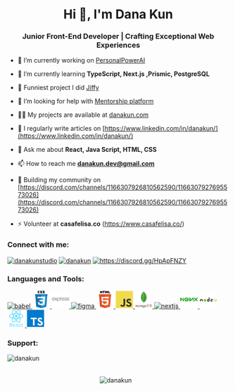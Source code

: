 <h1 align="center">Hi 👋, I'm Dana Kun</h1>
<h3 align="center">Junior Front-End Developer | Crafting Exceptional Web Experiences</h3>

- 🔭 I’m currently working on [PersonalPowerAI](https://github.com/bcatone/PersonalPowerAI)

- 🌱 I’m currently learning **TypeScript, Next.js ,Prismic, PostgreSQL**

- 👯 Funniest project I did [Jiffy](https://github.com/danakun/jiffy-api)

- 🤝 I’m looking for help with [Mentorship platform](https://github.com/bcatone/PersonalPowerAI)

- 👨‍💻 My projects are available at [danakun.com](https://danakun.github.io/portfolio/)

- 📝 I regularly write articles on [https://www.linkedin.com/in/danakun/](https://www.linkedin.com/in/danakun/)

- 💬 Ask me about **React, Java Script, HTML, CSS**

- 📫 How to reach me **danakun.dev@gmail.com**

- 📄 Building my community on [https://discord.com/channels/1166307926810562590/1166307927695573026](https://discord.com/channels/1166307926810562590/1166307927695573026)

- ⚡ Volunteer at **casafelisa.co** (https://www.casafelisa.co/)

<h3 align="left">Connect with me:</h3>
<p align="left">
<a href="https://twitter.com/danakunstudio" target="blank"><img align="center" src="https://raw.githubusercontent.com/rahuldkjain/github-profile-readme-generator/master/src/images/icons/Social/twitter.svg" alt="danakunstudio" height="30" width="40" /></a>
<a href="https://linkedin.com/in/danakun" target="blank"><img align="center" src="https://raw.githubusercontent.com/rahuldkjain/github-profile-readme-generator/master/src/images/icons/Social/linked-in-alt.svg" alt="danakun" height="30" width="40" /></a>
<a href="https://discord.gg/VVtRVZmc" target="blank"><img align="center" src="https://raw.githubusercontent.com/rahuldkjain/github-profile-readme-generator/master/src/images/icons/Social/discord.svg" alt="https://discord.gg/HpApFNZY" height="30" width="40" /></a>
</p>

<h3 align="left">Languages and Tools:</h3>
<p align="left"> <a href="https://babeljs.io/" target="_blank" rel="noreferrer"> <img src="https://www.vectorlogo.zone/logos/babeljs/babeljs-icon.svg" alt="babel" width="40" height="40"/> </a> <a href="https://www.w3schools.com/css/" target="_blank" rel="noreferrer"> <img src="https://raw.githubusercontent.com/devicons/devicon/master/icons/css3/css3-original-wordmark.svg" alt="css3" width="40" height="40"/> </a> <a href="https://expressjs.com" target="_blank" rel="noreferrer"> <img src="https://raw.githubusercontent.com/devicons/devicon/master/icons/express/express-original-wordmark.svg" alt="express" width="40" height="40"/> </a> <a href="https://www.figma.com/" target="_blank" rel="noreferrer"> <img src="https://www.vectorlogo.zone/logos/figma/figma-icon.svg" alt="figma" width="40" height="40"/> </a> <a href="https://www.w3.org/html/" target="_blank" rel="noreferrer"> <img src="https://raw.githubusercontent.com/devicons/devicon/master/icons/html5/html5-original-wordmark.svg" alt="html5" width="40" height="40"/> </a> <a href="https://developer.mozilla.org/en-US/docs/Web/JavaScript" target="_blank" rel="noreferrer"> <img src="https://raw.githubusercontent.com/devicons/devicon/master/icons/javascript/javascript-original.svg" alt="javascript" width="40" height="40"/> </a> <a href="https://www.mongodb.com/" target="_blank" rel="noreferrer"> <img src="https://raw.githubusercontent.com/devicons/devicon/master/icons/mongodb/mongodb-original-wordmark.svg" alt="mongodb" width="40" height="40"/> </a> <a href="https://nextjs.org/" target="_blank" rel="noreferrer"> <img src="https://cdn.worldvectorlogo.com/logos/nextjs-2.svg" alt="nextjs" width="40" height="40"/> </a> <a href="https://www.nginx.com" target="_blank" rel="noreferrer"> <img src="https://raw.githubusercontent.com/devicons/devicon/master/icons/nginx/nginx-original.svg" alt="nginx" width="40" height="40"/> </a> <a href="https://nodejs.org" target="_blank" rel="noreferrer"> <img src="https://raw.githubusercontent.com/devicons/devicon/master/icons/nodejs/nodejs-original-wordmark.svg" alt="nodejs" width="40" height="40"/> </a> <a href="https://reactjs.org/" target="_blank" rel="noreferrer"> <img src="https://raw.githubusercontent.com/devicons/devicon/master/icons/react/react-original-wordmark.svg" alt="react" width="40" height="40"/> </a> <a href="https://www.typescriptlang.org/" target="_blank" rel="noreferrer"> <img src="https://raw.githubusercontent.com/devicons/devicon/master/icons/typescript/typescript-original.svg" alt="typescript" width="40" height="40"/> </a> </p>

<h3 align="left">Support:</h3>
<p><a href="https://www.buymeacoffee.com/danakun"> <img align="left" src="https://cdn.buymeacoffee.com/buttons/v2/default-yellow.png" height="50" width="210" alt="danakun" /></a></p><br><br>

<p><img align="center" src="https://github-readme-stats.vercel.app/api/top-langs?username=danakun&show_icons=true&locale=en&layout=compact" alt="danakun" /></p>
